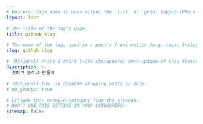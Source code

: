 ```yaml
---
# Featured tags need to have either the `list` or `grid` layout (PRO only).
layout: list

# The title of the tag's page.
title: github_blog

# The name of the tag, used in a post's front matter (e.g. tags: [<slug>]).
slug: github_blog

# (Optional) Write a short (~150 characters) description of this featured tag.
description: >
  깃허브 블로그 만들기

# (Optional) You can disable grouping posts by date.
# no_groups: true

# Exclude this example category from the sitemap.
# DON'T USE THIS SETTING IN YOUR CATEGORIES!
sitemap: false
---
```

